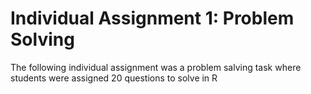 # Individual Assignment 1: Problem Solving

The following individual assignment was a problem salving task where students were assigned 20 questions to solve in R
